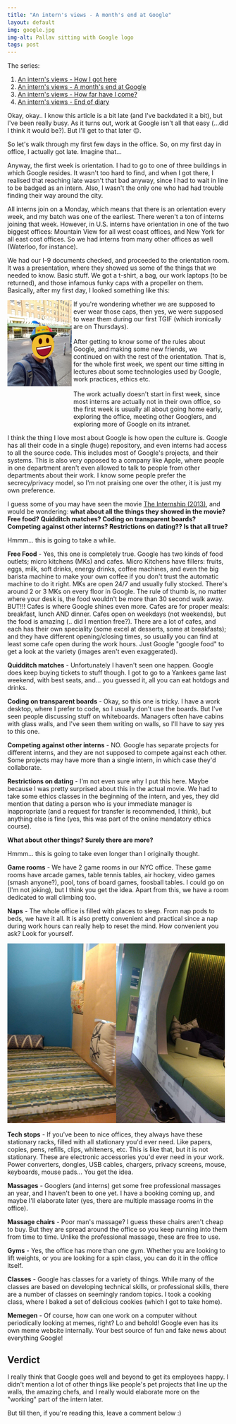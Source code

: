 ```yaml
---
title: "An intern's views - A month's end at Google"
layout: default
img: google.jpg
img-alt: Pallav sitting with Google logo
tags: post
---
```

The series:

1. [An intern's views - How I got here](/2017/05/07/How-I-got-here/)
2. [An intern's views - A month's end at Google](/2017/06/07/A-month-end-at-Google/)
3. [An intern's views - How far have I come?](/2017/07/10/How-far-have-I-come-working-at-Google/)
4. [An intern's views - End of diary](/2017/07/29/End-of-Diary/)

Okay, okay.. I know this article is a bit late (and I've backdated it a bit),
but I've been really busy. As it turns out, work at Google isn't all that easy
(...did I think it would be?). But I'll get to that later 😉.

So let's walk through my first few days in the office. So, on my first day in
office, I actually got late. Imagine that...

Anyway, the first week is orientation. I had to go to one of three buildings
in which Google resides. It wasn't too hard to find, and when I got there, I
realised that reaching late wasn't that bad anyway, since I had to wait in line
to be badged as an intern. Also, I wasn't the only one who had had trouble
finding their way around the city.

All interns join on a Monday, which means that there is an orientation every
week, and my batch was one of the earliest. There weren't a ton of interns
joining that week. However, in U.S. interns have orientation in one of the two
biggest offices: Mountain View for all west coast offices, and New York for all
east cost offices. So we had interns from many other offices as well (Waterloo,
for instance).

We had our I-9 documents checked, and proceeded to the orientation room. It was
a presentation, where they showed us some of the things that we needed to know.
Basic stuff. We got a t-shirt, a bag, our work laptops (to be returned), and
those infamous funky caps with a propeller on them. Basically, after my first day,
I looked something like this:

<div style="display: inline-block; width:29%; vertical-align: top">
<img src="/img/intern-cap.jpg" style="max-width:100%" />
</div>
<div style="display: inline-block; width:69%;">
If you're wondering whether we are supposed to ever wear those caps, then yes,
we were supposed to wear them during our first TGIF (which ironically are on
Thursdays). <br /><br />
After getting to know some of the rules about Google, and making some new
friends, we continued on with the rest of the orientation. That is, for the
whole first week, we spent our time sitting in lectures about some technologies
used by Google, work practices, ethics etc. <br/><br/>
The work actually doesn't start in first week, since most interns are actually
not in their own office, so the first week is usually all about going home
early, exploring the office, meeting other Googlers, and exploring more of
Google on its intranet.
</div><br/>

I think the thing I love most about Google is how open the culture is. Google
has all their code in a single (huge) repository, and even interns had access
to all the source code. This includes most of Google's projects, and their
systems. This is also very opposed to a company like Apple, where people in one
department aren't even allowed to talk to people from other departments about
their work. I know some people prefer the secrecy/privacy model, so I'm not
praising one over the other, it is just my own preference.

I guess some of you may have seen the movie [The Internship
(2013)](//www.imdb.com/title/tt2234155/), and would be wondering: **what about
all the things they showed in the movie? Free food? Quidditch matches?  Coding
on transparent boards? Competing against other interns? Restrictions on
dating?? Is that all true?**

Hmmm... this is going to take a while.

**Free Food** - Yes, this one is completely true. Google has two kinds of food
outlets; micro kitchens (MKs) and cafes. Micro Kitchens have fillers: fruits,
eggs, milk, soft drinks, energy drinks, coffee machines, and even the big
barista machine to make your own coffee if you don't trust the automatic
machine to do it right. MKs are open 24/7 and usually fully stocked. There's
around 2 or 3 MKs on every floor in Google. The rule of thumb is, no matter
where your desk is, the food wouldn't be more than 30 second walk away.  BUT!!!
Cafes is where Google shines even more. Cafes are for proper meals: breakfast,
lunch AND dinner. Cafes open on weekdays (not weekends), but the food is
amazing (.. did I mention free?). There are a lot of cafes, and each has their
own speciality (some excel at desserts, some at breakfasts); and they have
different opening/closing times, so usually you can find at least some cafe open
during the work hours. Just Google "google food" to get a look at the variety
(images aren't even exaggerated).

**Quidditch matches** - Unfortunately I haven't seen one happen. Google does
keep buying tickets to stuff though. I got to go to a Yankees game last
weekend, with best seats, and... you guessed it, all you can eat hotdogs and
drinks.

**Coding on transparent boards** - Okay, so this one is tricky. I have a work
desktop, where I prefer to code, so I usually don't use the boards. But I've
seen people discussing stuff on whiteboards. Managers often have cabins with
glass walls, and I've seen them writing on walls, so I'll have to say yes to
this one.

**Competing against other interns** - NO. Google has separate projects for
different interns, and they are not supposed to compete against each other.
Some projects may have more than a single intern, in which case they'd
collaborate.

**Restrictions on dating** - I'm not even sure why I put this here. Maybe
because I was pretty surprised about this in the actual movie. We had to take
some ethics classes in the beginning of the intern, and yes, they did mention
that dating a person who is your immediate manager is inappropriate (and a
request for transfer is recommended, I think), but anything else is fine (yes,
this was part of the online mandatory ethics course).

**What about other things? Surely there are more?**

Hmmm... this is going to take even longer than I originally thought.

**Game rooms** - We have 2 game rooms in our NYC office. These game rooms have
arcade games, table tennis tables, air hockey, video games (smash anyone?), pool,
tons of board games, foosball tables. I could go on (I'm not joking), but I think
you get the idea. Apart from this, we have a room dedicated to wall climbing too.

**Naps** - The whole office is filled with places to sleep. From nap pods to beds,
we have it all. It is also pretty convenient and practical since a nap during work
hours can really help to reset the mind. How convenient you ask? Look for yourself.

<img src="/img/sleep1.jpg" width="49%"><img src="/img/sleep2.jpg" width="49%">

**Tech stops** - If you've been to nice offices, they always have these
stationary racks, filled with all stationary you'd ever need. Like papers,
copies, pens, refills, clips, whiteners, etc. This is like that, but it is not
stationary. These are electronic accessories you'd ever need in your work.
Power converters, dongles, USB cables, chargers, privacy screens, mouse,
keyboards, mouse pads... You get the idea.

**Massages** - Googlers (and interns) get some free professional massages an
year, and I haven't been to one yet. I have a booking coming up, and maybe I'll
elaborate later (yes, there are multiple massage rooms in the office).

**Massage chairs** - Poor man's massage? I guess these chairs aren't cheap to
buy. But they are spread around the office so you keep running into them from
time to time. Unlike the professional massage, these are free to use.

**Gyms** - Yes, the office has more than one gym. Whether you are looking to
lift weights, or you are looking for a spin class, you can do it in the office
itself.

**Classes** - Google has classes for a variety of things. While many of the
classes are based on developing technical skills, or professional skills, there
are a number of classes on seemingly random topics. I took a cooking class,
where I baked a set of delicious cookies (which I got to take home).

**Memegen** - Of course, how can one work on a computer without periodically
looking at memes, right? Lo and behold! Google even has its own meme website
internally. Your best source of fun and fake news about everything Google!

## Verdict

I really think that Google goes well and beyond to get its employees happy. I
didn't mention a lot of other things like people's pet projects that line up the
walls, the amazing chefs, and I really would elaborate more on the "working"
part of the intern later.

But till then, if you're reading this, leave a comment below :)
